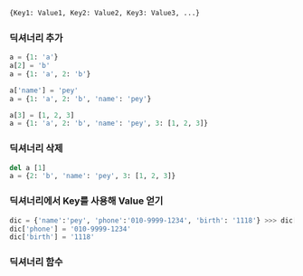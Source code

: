 
```python
{Key1: Value1, Key2: Value2, Key3: Value3, ...}
```


### 딕셔너리 추가
```python
a = {1: 'a'} 
a[2] = 'b' 
a = {1: 'a', 2: 'b'}

a['name'] = 'pey'
a = {1: 'a', 2: 'b', 'name': 'pey'}

a[3] = [1, 2, 3]
a = {1: 'a', 2: 'b', 'name': 'pey', 3: [1, 2, 3]}

```

### 딕셔너리 삭제
```python
del a [1]
a = {2: 'b', 'name': 'pey', 3: [1, 2, 3]}
```

### 딕셔너리에서 Key를 사용해 Value 얻기
```python
dic = {'name':'pey', 'phone':'010-9999-1234', 'birth': '1118'} >>> dic['name'] = 'pey'
dic['phone'] = '010-9999-1234'
dic['birth'] = '1118'
```

### 딕셔너리 함수
